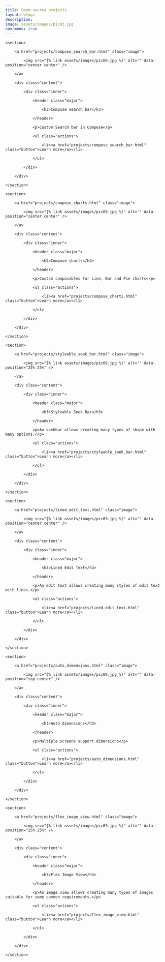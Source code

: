 ```yaml
---
title: Open-source projects
layout: blogs
description:
image: assets/images/pic03.jpg
nav-menu: true
---
```


<!-- Main -->
<div id="main">

<!-- Two -->
<section id="two" class="spotlights">

    <section>

		<a href="projects/compose_search_bar.html" class="image">

			<img src="{% link assets/images/pic09.jpg %}" alt="" data-position="center center" />

		</a>

		<div class="content">

			<div class="inner">

				<header class="major">

					<h3>Compose Search bar</h3>

				</header>

				<p>Custom Search bar in Compose</p>

				<ul class="actions">

					<li><a href="projects/compose_search_bar.html" class="button">Learn more</a></li>

				</ul>

			</div>

		</div>

	</section>

    <section>

		<a href="projects/compose_charts.html" class="image">

			<img src="{% link assets/images/pic09.jpg %}" alt="" data-position="center center" />

		</a>

		<div class="content">

			<div class="inner">

				<header class="major">

					<h3>Compose charts</h3>

				</header>

				<p>Custom composables for Line, Bar and Pie charts</p>

				<ul class="actions">

					<li><a href="projects/compose_charts.html" class="button">Learn more</a></li>

				</ul>

			</div>

		</div>

	</section>

    <section>

        <a href="projects/styleable_seek_bar.html" class="image">

			<img src="{% link assets/images/pic09.jpg %}" alt="" data-position="25% 25%" />

		</a>

		<div class="content">

			<div class="inner">

				<header class="major">

					<h3>Styleable Seek Bar</h3>

				</header>

				<p>An seekbar allows creating many types of shape with many options.</p>

				<ul class="actions">

					<li><a href="projects/styleable_seek_bar.html" class="button">Learn more</a></li>

				</ul>

			</div>

		</div>

	</section>

	<section>

		<a href="projects/lined_edit_text.html" class="image">

			<img src="{% link assets/images/pic09.jpg %}" alt="" data-position="center center" />

		</a>

		<div class="content">

			<div class="inner">

				<header class="major">

					<h3>Lined Edit Text</h3>

				</header>

				<p>An edit text allows creating many styles of edit text with lines.</p>

				<ul class="actions">

					<li><a href="projects/lined_edit_text.html" class="button">Learn more</a></li>

				</ul>

			</div>

		</div>

	</section>

	<section>

        <a href="projects/auto_dimensions.html" class="image">

			<img src="{% link assets/images/pic09.jpg %}" alt="" data-position="top center" />

		</a>

		<div class="content">

			<div class="inner">

				<header class="major">

					<h3>Auto dimensions</h3>

				</header>

				<p>Multiple screens support dimensions</p>

				<ul class="actions">

					<li><a href="projects/auto_dimensions.html" class="button">Learn more</a></li>

				</ul>

			</div>

		</div>

	</section>

	<section>

        <a href="projects/flex_image_view.html" class="image">

			<img src="{% link assets/images/pic09.jpg %}" alt="" data-position="25% 25%" />

		</a>

		<div class="content">

			<div class="inner">

				<header class="major">

					<h3>Flex Image View</h3>

				</header>

				<p>An image view allows creating many types of images suitable for some common requirements.</p>

				<ul class="actions">

					<li><a href="projects/flex_image_view.html" class="button">Learn more</a></li>

				</ul>

			</div>

		</div>

	</section>
</section>

</div>
